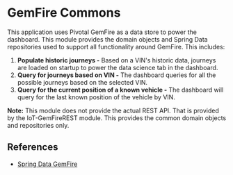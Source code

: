 # GemFire Commons
This application uses Pivotal GemFire as a data store to power the dashboard.  This module
provides the domain objects and Spring Data repositories used to support all functionality
around GemFire.  This includes:

1. **Populate historic journeys -** Based on a VIN's historic data, journeys are loaded 
on startup to power the data science tab in the dashboard.
2. **Query for journeys based on VIN -** The dashboard queries for all the possible 
journeys based on the selected VIN.
3. **Query for the current position of a known vehicle -** The dashboard will query for 
the last known position of the vehicle by VIN.

**Note:** This module does not provide the actual REST API.  That is provided by the 
IoT-GemFireREST module.  This provides the common domain objects and repositories only.

## References
* [Spring Data GemFire](https://projects.spring.io/spring-data-gemfire/)
